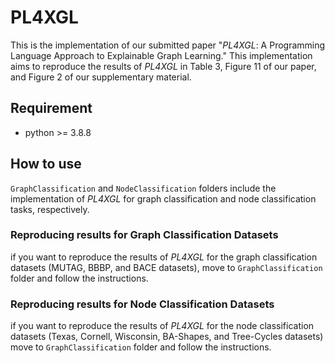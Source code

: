# PL4XGL

This is the implementation of our submitted paper "_PL4XGL_: A Programming Language Approach to Explainable Graph Learning." This implementation aims to reproduce the results of _PL4XGL_ in Table  3, Figure 11 of our paper, and Figure 2 of our supplementary material.


## Requirement

* python >= 3.8.8



## How to use

``GraphClassification`` and ``NodeClassification`` folders include the implementation of _PL4XGL_ for graph classification and node classification tasks, respectively. 

### Reproducing results for Graph Classification Datasets

if you want to reproduce the results of _PL4XGL_ for the graph classification datasets (MUTAG, BBBP, and BACE datasets), move to ``GraphClassification`` folder and follow the instructions. 

### Reproducing results for Node Classification Datasets

if you want to reproduce the results of _PL4XGL_ for the node classification datasets (Texas, Cornell, Wisconsin, BA-Shapes, and Tree-Cycles datasets) move to ``GraphClassification`` folder and follow the instructions. 
